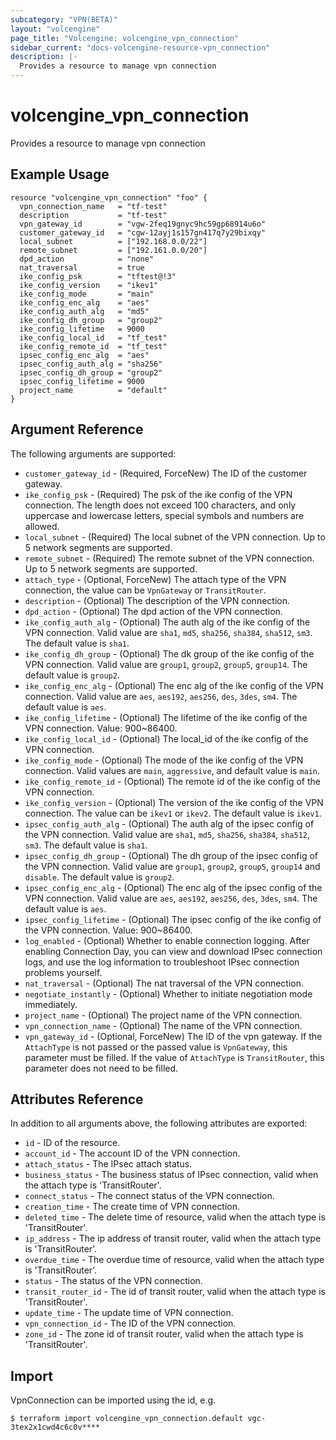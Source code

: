 ```yaml
---
subcategory: "VPN(BETA)"
layout: "volcengine"
page_title: "Volcengine: volcengine_vpn_connection"
sidebar_current: "docs-volcengine-resource-vpn_connection"
description: |-
  Provides a resource to manage vpn connection
---
```

# volcengine_vpn_connection
Provides a resource to manage vpn connection
## Example Usage
```hcl
resource "volcengine_vpn_connection" "foo" {
  vpn_connection_name   = "tf-test"
  description           = "tf-test"
  vpn_gateway_id        = "vgw-2feq19gnyc9hc59gp68914u6o"
  customer_gateway_id   = "cgw-12ayj1s157gn417q7y29bixqy"
  local_subnet          = ["192.168.0.0/22"]
  remote_subnet         = ["192.161.0.0/20"]
  dpd_action            = "none"
  nat_traversal         = true
  ike_config_psk        = "tftest@!3"
  ike_config_version    = "ikev1"
  ike_config_mode       = "main"
  ike_config_enc_alg    = "aes"
  ike_config_auth_alg   = "md5"
  ike_config_dh_group   = "group2"
  ike_config_lifetime   = 9000
  ike_config_local_id   = "tf_test"
  ike_config_remote_id  = "tf_test"
  ipsec_config_enc_alg  = "aes"
  ipsec_config_auth_alg = "sha256"
  ipsec_config_dh_group = "group2"
  ipsec_config_lifetime = 9000
  project_name          = "default"
}
```
## Argument Reference
The following arguments are supported:
* `customer_gateway_id` - (Required, ForceNew) The ID of the customer gateway.
* `ike_config_psk` - (Required) The psk of the ike config of the VPN connection. The length does not exceed 100 characters, and only uppercase and lowercase letters, special symbols and numbers are allowed.
* `local_subnet` - (Required) The local subnet of the VPN connection. Up to 5 network segments are supported.
* `remote_subnet` - (Required) The remote subnet of the VPN connection. Up to 5 network segments are supported.
* `attach_type` - (Optional, ForceNew) The attach type of the VPN connection, the value can be `VpnGateway` or `TransitRouter`.
* `description` - (Optional) The description of the VPN connection.
* `dpd_action` - (Optional) The dpd action of the VPN connection.
* `ike_config_auth_alg` - (Optional) The auth alg of the ike config of the VPN connection. Valid value are `sha1`, `md5`, `sha256`, `sha384`, `sha512`, `sm3`. The default value is `sha1`.
* `ike_config_dh_group` - (Optional) The dk group of the ike config of the VPN connection. Valid value are `group1`, `group2`, `group5`, `group14`. The default value is `group2`.
* `ike_config_enc_alg` - (Optional) The enc alg of the ike config of the VPN connection. Valid value are `aes`, `aes192`, `aes256`, `des`, `3des`, `sm4`. The default value is `aes`.
* `ike_config_lifetime` - (Optional) The lifetime of the ike config of the VPN connection. Value: 900~86400.
* `ike_config_local_id` - (Optional) The local_id of the ike config of the VPN connection.
* `ike_config_mode` - (Optional) The mode of the ike config of the VPN connection. Valid values are `main`, `aggressive`, and default value is `main`.
* `ike_config_remote_id` - (Optional) The remote id of the ike config of the VPN connection.
* `ike_config_version` - (Optional) The version of the ike config of the VPN connection. The value can be `ikev1` or `ikev2`. The default value is `ikev1`.
* `ipsec_config_auth_alg` - (Optional) The auth alg of the ipsec config of the VPN connection. Valid value are `sha1`, `md5`, `sha256`, `sha384`, `sha512`, `sm3`. The default value is `sha1`.
* `ipsec_config_dh_group` - (Optional) The dh group of the ipsec config of the VPN connection. Valid value are `group1`, `group2`, `group5`, `group14` and `disable`. The default value is `group2`.
* `ipsec_config_enc_alg` - (Optional) The enc alg of the ipsec config of the VPN connection. Valid value are `aes`, `aes192`, `aes256`, `des`, `3des`, `sm4`. The default value is `aes`.
* `ipsec_config_lifetime` - (Optional) The ipsec config of the ike config of the VPN connection. Value: 900~86400.
* `log_enabled` - (Optional) Whether to enable connection logging. After enabling Connection Day, you can view and download IPsec connection logs, and use the log information to troubleshoot IPsec connection problems yourself.
* `nat_traversal` - (Optional) The nat traversal of the VPN connection.
* `negotiate_instantly` - (Optional) Whether to initiate negotiation mode immediately.
* `project_name` - (Optional) The project name of the VPN connection.
* `vpn_connection_name` - (Optional) The name of the VPN connection.
* `vpn_gateway_id` - (Optional, ForceNew) The ID of the vpn gateway. If the `AttachType` is not passed or the passed value is `VpnGateway`, this parameter must be filled. If the value of `AttachType` is `TransitRouter`, this parameter does not need to be filled.

## Attributes Reference
In addition to all arguments above, the following attributes are exported:
* `id` - ID of the resource.
* `account_id` - The account ID of the VPN connection.
* `attach_status` - The IPsec attach status.
* `business_status` - The business status of IPsec connection, valid when the attach type is 'TransitRouter'.
* `connect_status` - The connect status of the VPN connection.
* `creation_time` - The create time of VPN connection.
* `deleted_time` - The delete time of resource, valid when the attach type is 'TransitRouter'.
* `ip_address` - The ip address of transit router, valid when the attach type is 'TransitRouter'.
* `overdue_time` - The overdue time of resource, valid when the attach type is 'TransitRouter'.
* `status` - The status of the VPN connection.
* `transit_router_id` - The id of transit router, valid when the attach type is 'TransitRouter'.
* `update_time` - The update time of VPN connection.
* `vpn_connection_id` - The ID of the VPN connection.
* `zone_id` - The zone id of transit router, valid when the attach type is 'TransitRouter'.


## Import
VpnConnection can be imported using the id, e.g.
```
$ terraform import volcengine_vpn_connection.default vgc-3tex2x1cwd4c6c0v****
```

